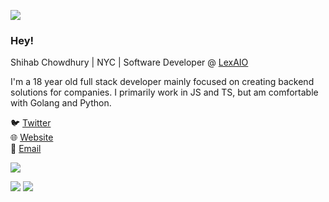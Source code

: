 ![](https://i.imgur.com/4M7IWwP.gif)

### Hey!

<!--
**aiomonitors/aiomonitors** is a ✨ _special_ ✨ repository because its `README.md` (this file) appears on your GitHub profile.
-->

Shihab Chowdhury | NYC | Software Developer @ [LexAIO](https://lexaio.io)

I'm a 18 year old full stack developer mainly focused on creating backend solutions for companies. I primarily work in JS and TS, but am comfortable with Golang and Python.

🐦 [Twitter](https://twitter.com/aiomonitors) <br>
🌐 [Website](https://shihab.dev) <br>
📩 [Email](mailto:navr@discoders.us) <br>

![](https://i.imgur.com/4M7IWwP.gif)

![](https://github-readme-stats.vercel.app/api?username=aiomonitors&count_private=true&theme=onedark)
![](https://github-readme-stats.vercel.app/api/top-langs/?username=aiomonitors&layout=compact&show_icons=true&title_color=fff&icon_color=79ff97&text_color=9f9f9f&bg_color=232323)
